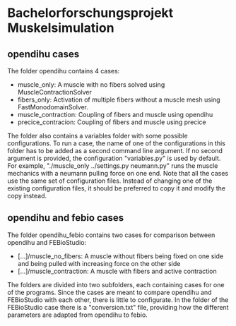 # Bachelorforschungsprojekt Muskelsimulation

## opendihu cases
The folder opendihu contains 4 cases:
- muscle_only: A muscle with no fibers solved using MuscleContractionSolver
- fibers_only: Activation of multiple fibers without a muscle mesh using FastMonodomainSolver. 
- muscle_contraction: Coupling of fibers and muscle using opendihu
- precice_contracion: Coupling of fibers and muscle using precice

The folder also contains a variables folder with some possible configurations.
To run a case, the name of one of the configurations in this folder has to be added as a second command line argument.
If no second argument is provided, the configuration "variables.py" is used by default.
For example, "./muscle_only ../settings.py neumann.py" runs the muscle mechanics with a neumann pulling force on one end.
Note that all the cases use the same set of configuration files.
Instead of changing one of the existing configuration files, it should be preferred to copy it and modify the copy instead. 

## opendihu and febio cases
The folder opendihu_febio contains two cases for comparison between opendihu and FEBioStudio:
- [...]/muscle_no_fibers: A muscle without fibers being fixed on one side and being pulled with increasing force on the other side
- [...]/muscle_contraction: A muscle with fibers and active contraction

The folders are divided into two subfolders, each containing cases for one of the programs.
Since the cases are meant to compare opendihu and FEBioStudio with each other, there is little to configurate.
In the folder of the FEBioStudio case there is a "conversion.txt" file, providing how the different parameters are adapted from opendihu to febio.

